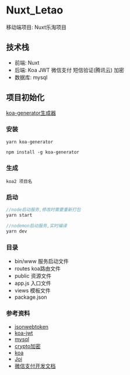 # Nuxt_Letao
移动端项目: Nuxt乐淘项目

## 技术栈
- 前端: Nuxt
- 后端: Koa JWT 微信支付 短信验证(腾讯云) 加密
- 数据库: mysql


## 项目初始化
[koa-generator生成器](https://www.npmjs.com/package/koa-generator)

### 安装
```
yarn koa-generator

npm install -g koa-generator
```

### 生成
```
koa2 项目名
```

### 启动
```js
//node启动服务,修改时需要重新打包
yarn start

//nodemon启动服务,实时编译
yarn dev
```

### 目录
* bin/www  服务启动文件
* routes   koa路由文件
* public   资源文件
* app.js   入口文件
* views    模板文件
* package.json


### 参考资料
* [jsonwebtoken](https://www.npmjs.com/package/jsonwebtoken)
* [koa-jwt](https://www.npmjs.com/package/koa-jwt)
* [mysql](https://www.npmjs.com/package/mysql)
* [crypto加密](http://nodejs.cn/api/crypto.html)
* [koa](https://koa.bootcss.com/#context)
* [Joi](https://www.npmjs.com/package/joi)
* [微信支付开发文档](https://pay.weixin.qq.com/wiki/doc/api/native.php?chapter=9_1)

